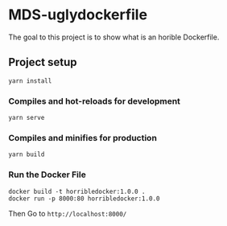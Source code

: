 # MDS-uglydockerfile

The goal to this project is to show what is an horible Dockerfile. 



## Project setup
```
yarn install
```

### Compiles and hot-reloads for development
```
yarn serve
```

### Compiles and minifies for production
```
yarn build
```

### Run the Docker File 

```
docker build -t horribledocker:1.0.0 .
docker run -p 8000:80 horribledocker:1.0.0

```

Then Go to `http://localhost:8000/` 

